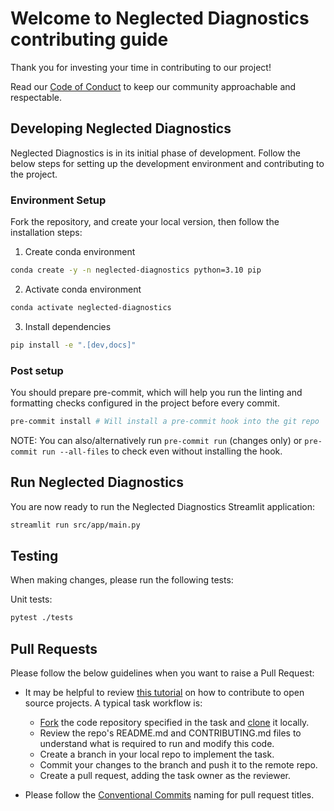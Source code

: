# Welcome to Neglected Diagnostics contributing guide

Thank you for investing your time in contributing to our project!

Read our [Code of Conduct](https://github.com/uw-ssec/code-of-conduct/blob/main/CODE_OF_CONDUCT.md) to keep our community approachable and respectable.

## Developing Neglected Diagnostics

Neglected Diagnostics is in its initial phase of development. Follow the below steps for setting up the development environment and contributing to the project.

### Environment Setup

Fork the repository, and create your local version, then follow the installation steps:

1. Create conda environment

```bash
conda create -y -n neglected-diagnostics python=3.10 pip
```

2. Activate conda environment

```bash
conda activate neglected-diagnostics
```

3. Install dependencies

```bash
pip install -e ".[dev,docs]"
```

### Post setup

You should prepare pre-commit, which will help you run the linting and formatting checks configured in the project before every commit.

```bash
pre-commit install # Will install a pre-commit hook into the git repo
```

NOTE: You can also/alternatively run `pre-commit run` (changes only) or `pre-commit run --all-files` to check even without installing the hook.

## Run Neglected Diagnostics

You are now ready to run the Neglected Diagnostics Streamlit application:

```bash
streamlit run src/app/main.py
```


## Testing

When making changes, please run the following tests:

Unit tests:

```bash
pytest ./tests
```

## Pull Requests

Please follow the below guidelines when you want to raise a Pull Request:

- It may be helpful to review [this tutorial](https://www.dataschool.io/how-to-contribute-on-github/) on how to contribute to open source projects. A typical task workflow is:

    - [Fork](https://docs.github.com/en/get-started/quickstart/fork-a-repo) the code repository specified in the task and [clone](https://docs.github.com/en/repositories/creating-and-managing-repositories/cloning-a-repository) it locally.
    - Review the repo's README.md and CONTRIBUTING.md files to understand what is required to run and modify this code. 
    - Create a branch in your local repo to implement the task.
    - Commit your changes to the branch and push it to the remote repo.
    - Create a pull request, adding the task owner as the reviewer.

- Please follow the [Conventional Commits](https://github.com/uw-ssec/rse-guidelines/blob/main/conventional-commits.md) naming for pull request titles.
